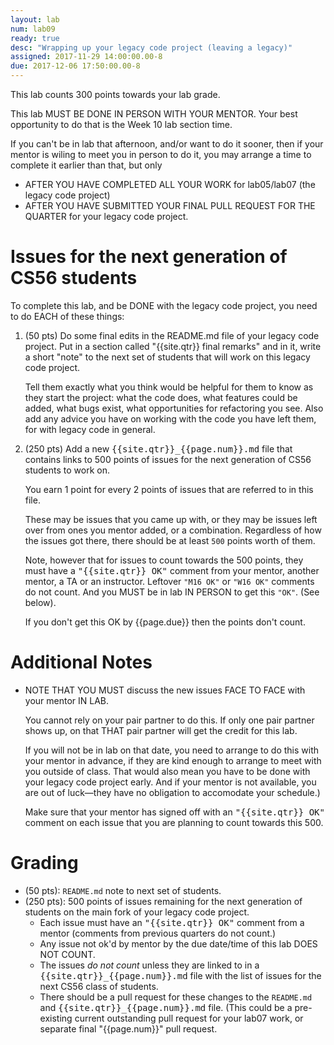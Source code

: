 ```yaml
---
layout: lab
num: lab09
ready: true
desc: "Wrapping up your legacy code project (leaving a legacy)"
assigned: 2017-11-29 14:00:00.00-8
due: 2017-12-06 17:50:00.00-8
---
```


This lab counts 300 points towards your lab grade.

This lab MUST BE DONE IN PERSON WITH YOUR MENTOR.   Your best opportunity to do that is the Week 10 lab section time.

If you can't be in lab that afternoon, and/or want to do it sooner, then if your mentor is wiling to meet you
in person to do it, you may arrange a time to complete it earlier than that, but only 
* AFTER YOU HAVE COMPLETED ALL YOUR WORK for lab05/lab07 (the legacy code project) 
* AFTER YOU HAVE SUBMITTED YOUR FINAL PULL REQUEST FOR THE QUARTER for your legacy code project.

# Issues for the next generation of CS56 students 

To complete this lab, and be DONE with the legacy code project, you need to do EACH of these things:

1.  (50 pts) Do some final edits in the README.md file of your legacy code
    project.  Put in a section called "{{site.qtr}} final remarks" and in
    it, write a short "note" to the next set of students that will work on
    this legacy code project.

    Tell them exactly what you think would be helpful for them to know
    as they start the project: what the code does, what features could
    be added, what bugs exist, what opportunities for refactoring you
    see.   Also add any advice you have on working with the code you have
    left them, for with legacy code in general.
    
2.  (250 pts) Add a new <tt>{{site.qtr}}_{{page.num}}.md</tt> file that contains
    links to 500  points of issues for the next generation of CS56 students to work on.
    
    You earn 1 point for every 2 points of issues that are referred to in this file.
    
    These may be issues that you came up with, or they may be issues
    left over from ones you mentor added, or a combination.   Regardless
    of how the issues got there, there should be at least `500` points
    worth of them.

    Note, however that for issues to count towards the 500 points,
    they must have a <tt>"{{site.qtr}} OK"</tt>  comment from your mentor, another mentor,
    a TA or an instructor.  Leftover `"M16 OK"` or `"W16 OK"` comments do not count.
    And you MUST be in lab IN PERSON to get this `"OK"`. (See below).
    
    If you don't get this OK by {{page.due}} then
    the points don't count.
    
# Additional Notes    
    
*    NOTE THAT YOU MUST discuss the new issues FACE TO FACE with your mentor IN LAB.  

     You
     cannot rely on your pair partner to do this.  If only one pair partner
     shows up, on that THAT pair partner will get the credit for this
     lab.

     If you will not be in
     lab on that date, you need to arrange to do this with your mentor
     in advance, if they are kind enough to arrange to meet with you
     outside of class.
     That would also mean you have to be done with your legacy code
     project early.      And if your mentor is not available, you are
     out of luck&mdash;they have no obligation to accomodate your
     schedule.)

     Make sure that your mentor has signed off with an <tt>"{{site.qtr}} OK"</tt> comment
     on each issue that you are planning to count towards this 500.
     
# Grading

* (50 pts): `README.md` note to next set of students.  
* (250 pts): 500 points of issues remaining for the next generation of students on the main fork of your legacy code project.
    * Each issue must have an <tt>"{{site.qtr}} OK"</tt> comment from a mentor (comments from previous quarters do not count.)
    * Any issue not ok'd by mentor by the due date/time of this lab DOES NOT COUNT.
    * The issues *do not count* unless they are linked to in a <tt>{{site.qtr}}_{{page.num}}.md</tt> file with the list of issues for the next CS56 class of students.
    *  There should be a pull request for these changes to the `README.md` and <tt>{{site.qtr}}_{{page.num}}.md</tt> file. (This could be a pre-existing current outstanding pull request for your lab07 work, or separate final "{{page.num}}" pull request.
